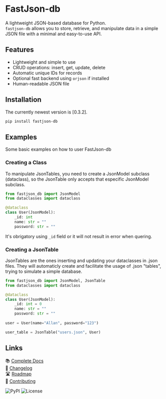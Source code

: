 # FastJson-db #

A lightweight JSON-based database for Python.  
`fastjson-db` allows you to store, retrieve, and manipulate data in a simple JSON file with a minimal and easy-to-use API.

## Features ##

- Lightweight and simple to use
- CRUD operations: insert, get, update, delete
- Automatic unique IDs for records
- Optional fast backend using `orjson` if installed
- Human-readable JSON file

## Installation ##

The currently newest version is [0.3.2].

```bash
pip install fastjson-db
```

## Examples ##

Some basic examples on how to user FastJson-db

### Creating a Class ###

To manipulate JsonTables, you need to create a JsonModel subclass (dataclass), so the JsonTable only accepts that especific JsonModel subclass.

```py
from fastjson_db import JsonModel
from dataclasses import dataclass

@dataclass
class User(JsonModel):
    _id: int
    name: str = ""
    password: str = ""
```

It's obrigatory using `_id` field or it will not result in error when quering.

### Creating a JsonTable ###

JsonTables are the ones inserting and updating your dataclasses in .json files. They will automaticly create and facilitate the usage of .json "tables", trying to simulate a simple database.

```py
from fastjson_db import JsonModel, JsonTable
from dataclasses import dataclass

@dataclass
class User(JsonModel):
    _id: int = 0
    name: str = ""
    password: str = ""
    
user = User(name="Allan", password="123")

user_table = JsonTable("users.json", User)
```

## Links ##

📚 [Complete Docs](https://github.com/MauricioReisdoefer/fastjson-db/tree/main/docs/index.md)  
📝 [Changelog](https://github.com/MauricioReisdoefer/fastjson-db/tree/main/CHANGELOG.md)  
🛣️ [Roadmap](https://github.com/MauricioReisdoefer/fastjson-db/tree/main/ROADMAP.md)  
🤝 [Contributing](https://github.com/MauricioReisdoefer/fastjson-db/tree/main/CONTRIBUTING.md)

![PyPI](https://img.shields.io/pypi/v/fastjson-db)
![License](https://img.shields.io/github/license/MauricioReisdoefer/fastjson-db)
